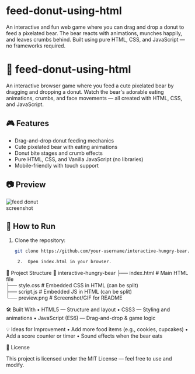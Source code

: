 # feed-donut-using-html
An interactive and fun web game where you can drag and drop a donut to feed a pixelated bear. The bear reacts with animations, munches happily, and leaves crumbs behind. Built using pure HTML, CSS, and JavaScript — no frameworks required.

# 🐻 feed-donut-using-html 

An interactive browser game where you feed a cute pixelated bear by dragging and dropping a donut. Watch the bear's adorable eating animations, crumbs, and face movements — all created with HTML, CSS, and JavaScript.  

## 🎮 Features  
- Drag-and-drop donut feeding mechanics  
- Cute pixelated bear with eating animations  
- Donut bite stages and crumb effects  
- Pure HTML, CSS, and Vanilla JavaScript (no libraries)  
- Mobile-friendly with touch support  

## 📷 Preview  
![feed donut]()  
screenshot 

## 🚀 How to Run  
1. Clone the repository:  
   ```bash
   git clone https://github.com/your-username/interactive-hungry-bear.git

   	2.	Open index.html in your browser.

📂 Project Structure
📁 interactive-hungry-bear
 ├── index.html   # Main HTML file  
 ├── style.css    # Embedded CSS in HTML (can be split)  
 ├── script.js    # Embedded JS in HTML (can be split)  
 └── preview.png  # Screenshot/GIF for README  


 🛠️ Built With
	•	HTML5 — Structure and layout
	•	CSS3 — Styling and animations
	•	JavaScript (ES6) — Drag-and-drop & game logic

💡 Ideas for Improvement
	•	Add more food items (e.g., cookies, cupcakes)
	•	Add a score counter or timer
	•	Sound effects when the bear eats

📜 License

This project is licensed under the MIT License — feel free to use and modify.


   
